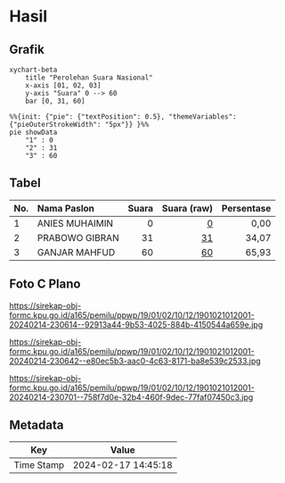 # Hasil

## Grafik

```mermaid
xychart-beta
    title "Perolehan Suara Nasional"
    x-axis [01, 02, 03]
    y-axis "Suara" 0 --> 60
    bar [0, 31, 60]
```

```mermaid
%%{init: {"pie": {"textPosition": 0.5}, "themeVariables": {"pieOuterStrokeWidth": "5px"}} }%%
pie showData
    "1" : 0
    "2" : 31
    "3" : 60
```

## Tabel

| No. | Nama Paslon    | Suara | Suara (raw) | Persentase |
|:--- |:-------------- | -----:| -----------:| ----------:|
| 1   | ANIES MUHAIMIN | 0     | [0][p-1]    | 0,00       |
| 2   | PRABOWO GIBRAN | 31    | [31][p-2]   | 34,07      |
| 3   | GANJAR MAHFUD  | 60    | [60][p-3]   | 65,93      |


[p-1]: https://github.com/gigit-pemilu/pemilu-2024/blob/main/pilpres/hitung-suara/sub/19-kepulauan-bangka-belitung/sub/01-bangka/sub/02-belinyu/sub/1012-belinyu/sub/001-tps/sub/paslon-1.txt
[p-2]: https://github.com/gigit-pemilu/pemilu-2024/blob/main/pilpres/hitung-suara/sub/19-kepulauan-bangka-belitung/sub/01-bangka/sub/02-belinyu/sub/1012-belinyu/sub/001-tps/sub/paslon-2.txt
[p-3]: https://github.com/gigit-pemilu/pemilu-2024/blob/main/pilpres/hitung-suara/sub/19-kepulauan-bangka-belitung/sub/01-bangka/sub/02-belinyu/sub/1012-belinyu/sub/001-tps/sub/paslon-3.txt

## Foto C Plano

https://sirekap-obj-formc.kpu.go.id/a165/pemilu/ppwp/19/01/02/10/12/1901021012001-20240214-230614--92913a44-9b53-4025-884b-4150544a659e.jpg

https://sirekap-obj-formc.kpu.go.id/a165/pemilu/ppwp/19/01/02/10/12/1901021012001-20240214-230642--e80ec5b3-aac0-4c63-8171-ba8e539c2533.jpg

https://sirekap-obj-formc.kpu.go.id/a165/pemilu/ppwp/19/01/02/10/12/1901021012001-20240214-230701--758f7d0e-32b4-460f-9dec-77faf07450c3.jpg


## Metadata

| Key        | Value               |
| ---------- | ------------------- |
| Time Stamp | 2024-02-17 14:45:18 |



